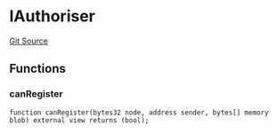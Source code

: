 # IAuthoriser
[Git Source](https://github.com/me3-eth/protocol/blob/cfce1d62c5d591e289c28d1f07564311fdc99c8d/src/IAuthoriser.sol)


## Functions
### canRegister


```solidity
function canRegister(bytes32 node, address sender, bytes[] memory blob) external view returns (bool);
```

